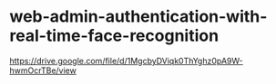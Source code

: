 # web-admin-authentication-with-real-time-face-recognition
https://drive.google.com/file/d/1MgcbyDViqk0ThYghz0pA9W-hwmOcrTBe/view
